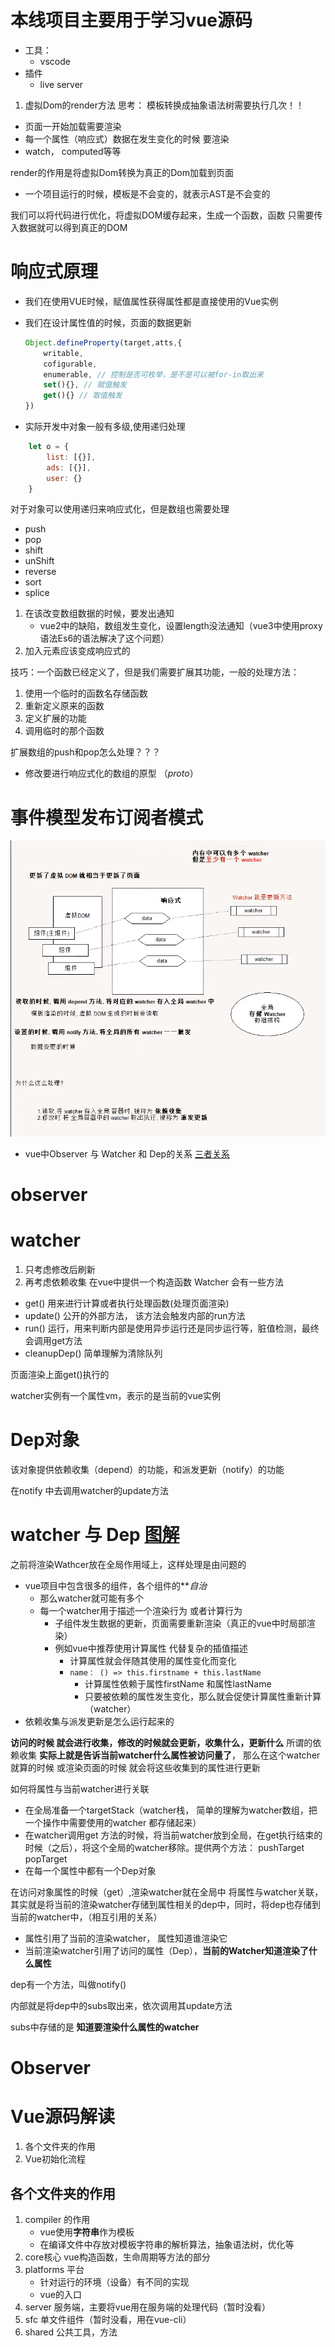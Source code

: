 # 本线项目主要用于学习vue源码
- 工具：
    - vscode
- 插件
    - live server
1. 虚拟Dom的render方法
思考： 模板转换成抽象语法树需要执行几次！！
- 页面一开始加载需要渲染
- 每一个属性（响应式）数据在发生变化的时候 要渲染
- watch， computed等等

render的作用是将虚拟Dom转换为真正的Dom加载到页面
- 一个项目运行的时候，模板是不会变的，就表示AST是不会变的

我们可以将代码进行优化，将虚拟DOM缓存起来，生成一个函数，函数 只需要传入数据就可以得到真正的DOM

# 响应式原理
- 我们在使用VUE时候，赋值属性获得属性都是直接使用的Vue实例
- 我们在设计属性值的时候，页面的数据更新

    ```js
    Object.defineProperty(target,atts,{
        writable,
        cofigurable,
        enumerable, // 控制是否可枚举，是不是可以被for-in取出来
        set(){}, // 赋值触发
        get(){} // 取值触发
    })
    ```
- 实际开发中对象一般有多级,使用递归处理
```js
    let o = {
        list: [{}],
        ads: [{}],
        user: {}
    }
```
对于对象可以使用递归来响应式化，但是数组也需要处理
 - push
 - pop
 - shift
 - unShift
 - reverse
 - sort
 - splice

 1. 在该改变数组数据的时候，要发出通知
    - vue2中的缺陷，数组发生变化，设置length没法通知（vue3中使用proxy语法Es6的语法解决了这个问题）
 2. 加入元素应该变成响应式的
 
 技巧：一个函数已经定义了，但是我们需要扩展其功能，一般的处理方法：

 1. 使用一个临时的函数名存储函数
 2. 重新定义原来的函数
 3. 定义扩展的功能
 4. 调用临时的那个函数

扩展数组的push和pop怎么处理？？？

- 修改要进行响应式化的数组的原型 （_proto_）

# 事件模型发布订阅者模式
![发布订阅者模型](./assets/image/publishSubscriberModel.png)

- vue中Observer 与 Watcher 和 Dep的关系 [三者关系](https://segmentfault.com/a/1190000008377887) 
# observer

# watcher
1. 只考虑修改后刷新
2. 再考虑依赖收集
在vue中提供一个构造函数
Watcher 会有一些方法
- get() 用来进行计算或者执行处理函数(处理页面渲染)
- update() 公开的外部方法， 该方法会触发内部的run方法
- run() 运行，用来判断内部是使用异步运行还是同步运行等，脏值检测，最终会调用get方法
- cleanupDep() 简单理解为清除队列

页面渲染上面get()执行的

watcher实例有一个属性vm，表示的是当前的vue实例

# Dep对象
该对象提供依赖收集（depend）的功能，和派发更新（notify）的功能

在notify 中去调用watcher的update方法

# watcher 与 Dep [图解](./assets/image/Dep（依赖收集与页面渲染）.png) 
之前将渲染Wathcer放在全局作用域上，这样处理是由问题的
- vue项目中包含很多的组件，各个组件的***自治*
    - 那么watcher就可能有多个
    - 每一个watcher用于描述一个渲染行为 或者计算行为
        - 子组件发生数据的更新，页面需要重新渲染（真正的vue中时局部渲染）
        - 例如vue中推荐使用计算属性 代替复杂的插值描述
            - 计算属性就会伴随其使用的属性变化而变化 
            - `name： () => this.firstname + this.lastName`
                - 计算属性依赖于属性firstName 和属性lastName
                - 只要被依赖的属性发生变化，那么就会促使计算属性重新计算（watcher）
- 依赖收集与派发更新是怎么运行起来的

**访问的时候 就会进行收集，修改的时候就会更新，收集什么，更新什么**
所谓的依赖收集 **实际上就是告诉当前watcher什么属性被访问量了**，
那么在这个watcher就算的时候 或渲染页面的时候 就会将这些收集到的属性进行更新

如何将属性与当前watcher进行关联
- 在全局准备一个targetStack（watcher栈， 简单的理解为watcher数组，把一个操作中需要使用的watcher 都存储起来）
- 在watcher调用get 方法的时候，将当前watcher放到全局，在get执行结束的时候（之后），将这个全局的watcher移除。提供两个方法： pushTarget popTarget
- 在每一个属性中都有一个Dep对象

在访问对象属性的时候（get）,渲染watcher就在全局中
将属性与watcher关联，其实就是将当前的渲染watcher存储到属性相关的dep中，同时，将dep也存储到当前的watcher中，（相互引用的关系）

- 属性引用了当前的渲染watcher， 属性知道谁渲染它
- 当前渲染watcher引用了访问的属性（Dep），**当前的Watcher知道渲染了什么属性**

dep有一个方法，叫做notify()

内部就是将dep中的subs取出来，依次调用其update方法

subs中存储的是 **知道要渲染什么属性的watcher**



# Observer


# Vue源码解读
1. 各个文件夹的作用
2. Vue初始化流程

## 各个文件夹的作用
1. compiler 的作用
    - vue使用**字符串**作为模板
    - 在编译文件中存放对模板字符串的解析算法，抽象语法树，优化等
2. core核心 vue构造函数，生命周期等方法的部分
3. platforms 平台
    - 针对运行的环境（设备）有不同的实现
    - vue的入口
4. server 服务端，主要将vue用在服务端的处理代码（暂时没看）
5. sfc 单文件组件（暂时没看，用在vue-cli）
6. shared 公共工具，方法